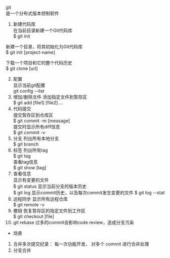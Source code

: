 git  
是一个分布式版本控制软件  
1. 新建代码库  
在当前目录新建一个Git代码库  
$ git init

新建一个目录，将其初始化为Git代码库  
$ git init [project-name]  

下载一个项目和它的整个代码历史  
$ git clone [url]  

2. 配置  
显示当前git配置  
git config --list  
3. 增加/删除文件
添加指定文件到暂存区  
$ git add [file1] [file2] ...
4. 代码提交  
提交暂存区到仓库区  
$ git commit -m [message]    
提交时显示所有diff信息  
$ git commit -v
5. 分支
列出所有本地分支  
$ git branch  
6. 标签
列出所有tag  
$ git tag  
查看tag信息  
$ git show [tag]
7. 查看信息  
显示有变更的文件  
$ git status
显示当前分支的版本历史  
$ git log
显示commit历史，以及每次commit发生变更的文件
$ git log --stat
8. 远程同步
显示所有远程仓库  
$ git remote -v
9. 撤销
恢复暂存区的指定文件到工作区  
$ git checkout [file]
10. git rebase
过多的commit会影响code review，造成分支污染
* 场景
1. 合并多次提交纪录：
每一次功能开发， 对多个 commit 进行合并处理   
2. 分支合并

